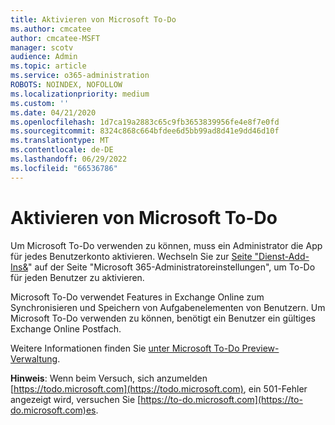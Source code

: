 ```yaml
---
title: Aktivieren von Microsoft To-Do
ms.author: cmcatee
author: cmcatee-MSFT
manager: scotv
audience: Admin
ms.topic: article
ms.service: o365-administration
ROBOTS: NOINDEX, NOFOLLOW
ms.localizationpriority: medium
ms.custom: ''
ms.date: 04/21/2020
ms.openlocfilehash: 1d7ca19a2883c65c9fb3653839956fe4e8f7e0fd
ms.sourcegitcommit: 8324c868c664bfdee6d5bb99ad8d41e9dd46d10f
ms.translationtype: MT
ms.contentlocale: de-DE
ms.lasthandoff: 06/29/2022
ms.locfileid: "66536786"
---
```

# <a name="how-to-enable-microsoft-to-do"></a>Aktivieren von Microsoft To-Do

Um Microsoft To-Do verwenden zu können, muss ein Administrator die App für jedes Benutzerkonto aktivieren. Wechseln Sie zur [Seite "Dienst-Add-Ins&amp;](https://portal.office.com/adminportal/home#/Settings/ServicesAndAddIns)" auf der Seite "Microsoft 365-Administratoreinstellungen", um To-Do für jeden Benutzer zu aktivieren.
  
Microsoft To-Do verwendet Features in Exchange Online zum Synchronisieren und Speichern von Aufgabenelementen von Benutzern. Um Microsoft To-Do verwenden zu können, benötigt ein Benutzer ein gültiges Exchange Online Postfach.
  
Weitere Informationen finden Sie [unter Microsoft To-Do Preview-Verwaltung](https://support.microsoft.com/office/set-up-microsoft-to-do-490c1a8c-2333-4952-8125-841afadb9620).
  
 **Hinweis**: Wenn beim Versuch, sich anzumelden [https://todo.microsoft.com](https://todo.microsoft.com), ein 501-Fehler angezeigt wird, versuchen Sie [https://to-do.microsoft.com](https://to-do.microsoft.com)es.
  

